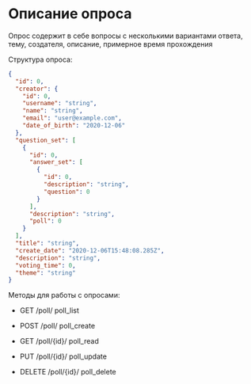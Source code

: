 # Описание опроса

Опрос содержит в себе вопросы с несколькими вариантами ответа, тему, создателя, описание, примерное время прохождения

Структура опроса:
```json
{
  "id": 0,
  "creator": {
    "id": 0,
    "username": "string",
    "name": "string",
    "email": "user@example.com",
    "date_of_birth": "2020-12-06"
  },
  "question_set": [
    {
      "id": 0,
      "answer_set": [
        {
          "id": 0,
          "description": "string",
          "question": 0
        }
      ],
      "description": "string",
      "poll": 0
    }
  ],
  "title": "string",
  "create_date": "2020-12-06T15:48:08.285Z",
  "description": "string",
  "voting_time": 0,
  "theme": "string"
}
```

Методы для работы с опросами:

* GET /poll/ poll_list

* POST /poll/ poll_create

* GET
/poll/{id}/
poll_read

* PUT
/poll/{id}/
poll_update

* DELETE
/poll/{id}/
poll_delete

